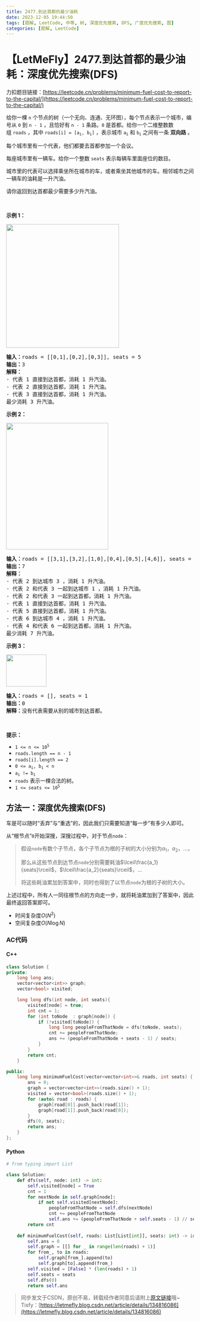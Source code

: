 ```yaml
---
title: 2477.到达首都的最少油耗
date: 2023-12-05 19:44:50
tags: [题解, LeetCode, 中等, 树, 深度优先搜索, DFS, 广度优先搜索, 图]
categories: [题解, LeetCode]
---
```


# 【LetMeFly】2477.到达首都的最少油耗：深度优先搜索(DFS)

力扣题目链接：[https://leetcode.cn/problems/minimum-fuel-cost-to-report-to-the-capital/](https://leetcode.cn/problems/minimum-fuel-cost-to-report-to-the-capital/)

<p>给你一棵 <code>n</code>&nbsp;个节点的树（一个无向、连通、无环图），每个节点表示一个城市，编号从&nbsp;<code>0</code>&nbsp;到&nbsp;<code>n - 1</code>&nbsp;，且恰好有&nbsp;<code>n - 1</code>&nbsp;条路。<code>0</code>&nbsp;是首都。给你一个二维整数数组&nbsp;<code>roads</code>&nbsp;，其中&nbsp;<code>roads[i] = [a<sub>i</sub>, b<sub>i</sub>]</code>&nbsp;，表示城市&nbsp;<code>a<sub>i</sub></code> 和&nbsp;<code>b<sub>i</sub></code>&nbsp;之间有一条&nbsp;<strong>双向路</strong>&nbsp;。</p>

<p>每个城市里有一个代表，他们都要去首都参加一个会议。</p>

<p>每座城市里有一辆车。给你一个整数&nbsp;<code>seats</code>&nbsp;表示每辆车里面座位的数目。</p>

<p>城市里的代表可以选择乘坐所在城市的车，或者乘坐其他城市的车。相邻城市之间一辆车的油耗是一升汽油。</p>

<p>请你返回到达首都最少需要多少升汽油。</p>

<p>&nbsp;</p>

<p><strong>示例 1：</strong></p>

<p><img alt="" src="https://assets.leetcode.com/uploads/2022/09/22/a4c380025e3ff0c379525e96a7d63a3.png" style="width: 303px; height: 332px;"></p>

<pre><b>输入：</b>roads = [[0,1],[0,2],[0,3]], seats = 5
<b>输出：</b>3
<b>解释：</b>
- 代表 1 直接到达首都，消耗 1 升汽油。
- 代表 2 直接到达首都，消耗 1 升汽油。
- 代表 3 直接到达首都，消耗 1 升汽油。
最少消耗 3 升汽油。
</pre>

<p><strong>示例 2：</strong></p>

<p><img alt="" src="https://assets.leetcode.com/uploads/2022/11/16/2.png" style="width: 274px; height: 340px;"></p>

<pre><b>输入：</b>roads = [[3,1],[3,2],[1,0],[0,4],[0,5],[4,6]], seats = 2
<b>输出：</b>7
<b>解释：</b>
- 代表 2 到达城市 3 ，消耗 1 升汽油。
- 代表 2 和代表 3 一起到达城市 1 ，消耗 1 升汽油。
- 代表 2 和代表 3 一起到达首都，消耗 1 升汽油。
- 代表 1 直接到达首都，消耗 1 升汽油。
- 代表 5 直接到达首都，消耗 1 升汽油。
- 代表 6 到达城市 4 ，消耗 1 升汽油。
- 代表 4 和代表 6 一起到达首都，消耗 1 升汽油。
最少消耗 7 升汽油。
</pre>

<p><strong>示例 3：</strong></p>

<p><img alt="" src="https://assets.leetcode.com/uploads/2022/09/27/efcf7f7be6830b8763639cfd01b690a.png" style="width: 108px; height: 86px;"></p>

<pre><b>输入：</b>roads = [], seats = 1
<b>输出：</b>0
<b>解释：</b>没有代表需要从别的城市到达首都。
</pre>

<p>&nbsp;</p>

<p><strong>提示：</strong></p>

<ul>
	<li><code>1 &lt;= n &lt;= 10<sup>5</sup></code></li>
	<li><code>roads.length == n - 1</code></li>
	<li><code>roads[i].length == 2</code></li>
	<li><code>0 &lt;= a<sub>i</sub>, b<sub>i</sub> &lt; n</code></li>
	<li><code>a<sub>i</sub> != b<sub>i</sub></code></li>
	<li><code>roads</code>&nbsp;表示一棵合法的树。</li>
	<li><code>1 &lt;= seats &lt;= 10<sup>5</sup></code></li>
</ul>


    
## 方法一：深度优先搜索(DFS)

车是可以随时“丢弃”与“重选”的，因此我们只需要知道“每一步”有多少人即可。

从“根节点”```0```开始深搜，深搜过程中，对于节点```node```：

> 假设```node```有数个子节点，各个子节点为根的子树的大小分别为$a_1$，$a_2$，...，
>
> 那么从这些节点到达节点```node```分别需要耗油$\lceil\frac{a_1}{seats}\rceil$，$\lceil\frac{a_2}{seats}\rceil$，...
>
> 将这些耗油累加到答案中，同时也得到了以节点```node```为根的子树的大小。

上述过程中，所有人一同往根节点的方向走一步，就将耗油累加到了答案中，因此最终返回答案即可。

+ 时间复杂度$O(N^2)$
+ 空间复杂度$O(N\log N)$

### AC代码

#### C++

```cpp
class Solution {
private:
    long long ans;
    vector<vector<int>> graph;
    vector<bool> visited;

    long long dfs(int node, int seats){
        visited[node] = true;
        int cnt = 1;
        for (int toNode  : graph[node]) {
            if (!visited[toNode]) {
                long long peopleFromThatNode = dfs(toNode, seats);
                cnt += peopleFromThatNode;
                ans += (peopleFromThatNode + seats - 1) / seats;
            }
        }
        return cnt;
    }

public:
    long long minimumFuelCost(vector<vector<int>>& roads, int seats) {
        ans = 0;
        graph = vector<vector<int>>(roads.size() + 1);
        visited = vector<bool>(roads.size() + 1);
        for (auto& road : roads) {
            graph[road[0]].push_back(road[1]);
            graph[road[1]].push_back(road[0]);
        }
        dfs(0, seats);
        return ans;
    }
};
```

#### Python

```python
# from typing import List

class Solution:
    def dfs(self, node: int) -> int:
        self.visited[node] = True
        cnt = 1
        for nextNode in self.graph[node]:
            if not self.visited[nextNode]:
                peopleFromThatNode = self.dfs(nextNode)
                cnt += peopleFromThatNode
                self.ans += (peopleFromThatNode + self.seats - 1) // self.seats
        return cnt
    
    def minimumFuelCost(self, roads: List[List[int]], seats: int) -> int:
        self.ans = 0
        self.graph = [[] for _ in range(len(roads) + 1)]
        for from_, to in roads:
            self.graph[from_].append(to)
            self.graph[to].append(from_)
        self.visited = [False] * (len(roads) + 1)
        self.seats = seats
        self.dfs(0)
        return self.ans
```

> 同步发文于CSDN，原创不易，转载经作者同意后请附上[原文链接](https://blog.letmefly.xyz/2023/12/05/LeetCode%202477.%E5%88%B0%E8%BE%BE%E9%A6%96%E9%83%BD%E7%9A%84%E6%9C%80%E5%B0%91%E6%B2%B9%E8%80%97/)哦~
> Tisfy：[https://letmefly.blog.csdn.net/article/details/134816086](https://letmefly.blog.csdn.net/article/details/134816086)
